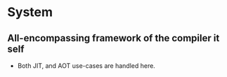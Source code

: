 # System

## All-encompassing framework of the compiler it self

- Both JIT, and AOT use-cases are handled here.